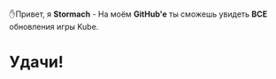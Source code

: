 ✋Привет, я <strong>Stormach</strong> -
На моём <strong>GitHub'e</strong> ты сможешь увидеть <strong>ВСЕ</strong> обновления игры Kube.
<h1>Удачи!</h1>
